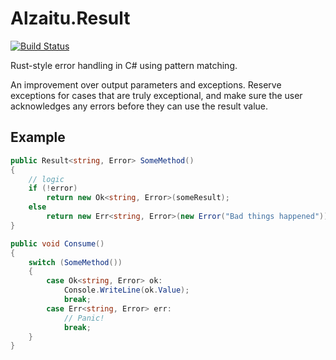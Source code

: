 # Alzaitu.Result

[![Build Status](https://travis-ci.org/OrionNebula/Alzaitu.Result.svg?branch=master)](https://travis-ci.org/OrionNebula/Alzaitu.Result)

Rust-style error handling in C# using pattern matching.

An improvement over output parameters and exceptions. Reserve exceptions for cases that are truly exceptional, and make sure the user acknowledges any errors before they can use the result value.

## Example

```cs
public Result<string, Error> SomeMethod()
{
    // logic
    if (!error)
        return new Ok<string, Error>(someResult);
    else
        return new Err<string, Error>(new Error("Bad things happened"));
}

public void Consume()
{
    switch (SomeMethod())
    {
        case Ok<string, Error> ok:
            Console.WriteLine(ok.Value);
            break;
        case Err<string, Error> err:
            // Panic!
            break;
    }
}
```